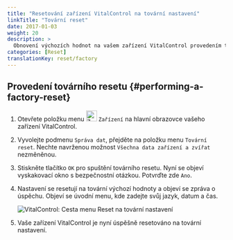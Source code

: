 ```yaml
---
title: "Resetování zařízení VitalControl na tovární nastavení"
linkTitle: "Tovární reset"
date: 2017-01-03
weight: 20
description: >
  Obnovení výchozích hodnot na vašem zařízení VitalControl provedením továrního resetu.
categories: [Reset]
translationKey: reset/factory
---
```

## Provedení továrního resetu {#performing-a-factory-reset}

1. Otevřete položku menu <img src="/icons/device.svg" width="25" align="bottom" alt="Zařízení" /> `Zařízení` na hlavní obrazovce vašeho zařízení VitalControl.

1. Vyvolejte podmenu `Správa dat`, přejděte na položku menu `Tovární reset`. Nechte navrženou možnost `Všechna data zařízení a zvířat` nezměněnou.

1. Stiskněte tlačítko `OK` pro spuštění továrního resetu. Nyní se objeví vyskakovací okno s bezpečnostní otázkou. Potvrďte zde `Ano`.

1. Nastavení se resetují na tovární výchozí hodnoty a objeví se zpráva o úspěchu. Objeví se úvodní menu, kde zadejte svůj jazyk, datum a čas.

   ![VitalControl: Cesta menu Reset na tovární nastavení](../images/resetdevice.png "Reset na tovární nastavení")

1. Vaše zařízení VitalControl je nyní úspěšně resetováno na tovární nastavení.
